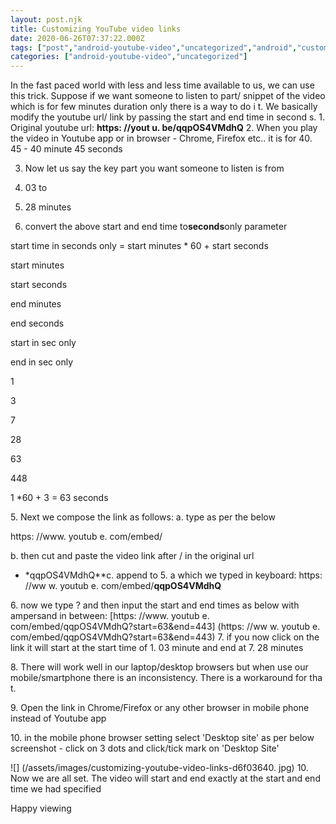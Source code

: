 ```yaml
---
layout: post.njk
title: Customizing YouTube video links
date: 2020-06-26T07:37:22.000Z
tags: ["post","android-youtube-video","uncategorized","android","customize-youtube-start-end-times","desktop-browser","video-url-editing"]
categories: ["android-youtube-video","uncategorized"]
---
```


In the fast paced world with less and less time available to us, we can use this trick. Suppose if we want someone to listen to part/ snippet of the video which is for few minutes duration only there is a way to do i
t. We basically modify the youtube url/ link by passing the start and end time in second
s. 1. Original youtube url: **https: //yout
u. be/qqpOS4VMdhQ**
2. When you play the video in Youtube app or in browser - Chrome, Firefox etc.. it is for
 40. 45 - 40 minute 45 seconds

3. Now let us say the key part you want someone to listen is from
 1. 03 to
 7. 28 minutes

4. convert the above start and end time to**seconds**only parameter

start time in seconds only = start minutes \* 60 + start seconds

start minutes

start seconds

end minutes

end seconds

start in sec only

end in sec only

1

3

7

28

63

448

1 \*60 + 3 = 63 seconds

5\. Next we compose the link as follows: a. type as per the below

https: //www. youtub
e. com/embed/

b. then cut and paste the video link after / in the original url
- *qqpOS4VMdhQ**c. append to 5. a which we typed in keyboard: https: //ww
w. youtub
e. com/embed/**qqpOS4VMdhQ**

6\. now we type ? and then input the start and end times as below with ampersand in between: [https: //www. youtub
e. com/embed/qqpOS4VMdhQ?start=63&end=443] (https: //ww
w. youtub
e. com/embed/qqpOS4VMdhQ?start=63&end=443) 7\. if you now click on the link it will start at the start time of 1. 03 minute and end at
 7. 28 minutes

8\. There will work well in our laptop/desktop browsers but when use our mobile/smartphone there is an inconsistency. There is a workaround for tha
t.

9\. Open the link in Chrome/Firefox or any other browser in mobile phone instead of Youtube app

10\. in the mobile phone browser setting select 'Desktop site' as per below screenshot - click on 3 dots and click/tick mark on 'Desktop Site'

![] (/assets/images/customizing-youtube-video-links-d6f03640. jpg) 10\. Now we are all set. The video will start and end exactly at the start and end time we had specified

Happy viewing
